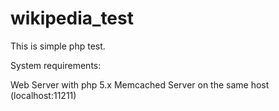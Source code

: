 wikipedia_test
==============
This is simple php test.

System requirements:

Web Server with php 5.x
Memcached Server on the same host (localhost:11211)
